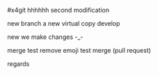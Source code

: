 #x4git
hhhhhh
second modification


new branch a new virtual copy  develop   

new we make changes -_-

merge test remove emoji test merge (pull request)

regards